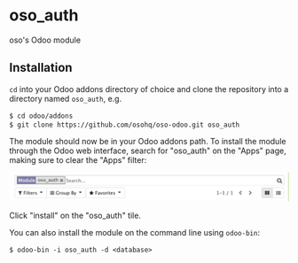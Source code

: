 # oso_auth

oso's Odoo module

## Installation

`cd` into your Odoo addons directory of choice and clone the repository
into a directory named `oso_auth`, e.g.

```shell
$ cd odoo/addons
$ git clone https://github.com/osohq/oso-odoo.git oso_auth
```

The module should now be in your Odoo addons path. To install the module through the Odoo web interface,
search for "oso_auth" on the "Apps" page, making sure to clear the "Apps" filter:

![The odoo search box](images/odoo_search.png)

Click "install" on the "oso_auth" tile.

You can also install the module on the command line using `odoo-bin`:

```shell
$ odoo-bin -i oso_auth -d <database>
```
